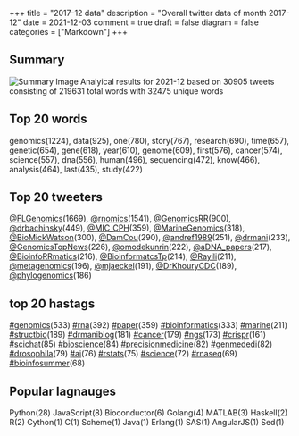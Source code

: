 +++
title = "2017-12 data"
description = "Overall twitter data of month 2017-12"
date = 2021-12-03
comment = true
draft = false
diagram = false
categories = ["Markdown"]
+++

## Summary
![Summary Image](/images/wordcloud/2017-12.png "Summary Image")
Analyical results for 2021-12 based on 30905 tweets consisting of 219631 total words with 32475 unique words


## Top 20 words
genomics(1224), data(925), one(780), story(767), research(690), time(657), genetic(654), gene(618), year(610), genome(609), first(576), cancer(574), science(557), dna(556), human(496), sequencing(472), know(466), analysis(464), last(435), study(422)

## Top 20 tweeters
[@FLGenomics](https://twitter.com/FLGenomics)(1669), [@rnomics](https://twitter.com/rnomics)(1541), [@GenomicsRR](https://twitter.com/GenomicsRR)(900), [@drbachinsky](https://twitter.com/drbachinsky)(449), [@MIC_CPH](https://twitter.com/MIC_CPH)(359), [@MarineGenomics](https://twitter.com/MarineGenomics)(318), [@BioMickWatson](https://twitter.com/BioMickWatson)(300), [@DamCou](https://twitter.com/DamCou)(290), [@andref1989](https://twitter.com/andref1989)(251), [@drmani](https://twitter.com/drmani)(233), [@GenomicsTopNews](https://twitter.com/GenomicsTopNews)(226), [@omodekunrin](https://twitter.com/omodekunrin)(222), [@aDNA_papers](https://twitter.com/aDNA_papers)(217), [@BioinfoRRmatics](https://twitter.com/BioinfoRRmatics)(216), [@BioinformatcsTp](https://twitter.com/BioinformatcsTp)(214), [@Rayili](https://twitter.com/Rayili)(211), [@metagenomics](https://twitter.com/metagenomics)(196), [@mjaeckel](https://twitter.com/mjaeckel)(191), [@DrKhouryCDC](https://twitter.com/DrKhouryCDC)(189), [@phylogenomics](https://twitter.com/phylogenomics)(186)

## top 20 hastags
[#genomics](https://twitter.com/hashtag/genomics)(533) [#rna](https://twitter.com/hashtag/rna)(392) [#paper](https://twitter.com/hashtag/paper)(359) [#bioinformatics](https://twitter.com/hashtag/bioinformatics)(333) [#marine](https://twitter.com/hashtag/marine)(211) [#structbio](https://twitter.com/hashtag/structbio)(189) [#drmaniblog](https://twitter.com/hashtag/drmaniblog)(181) [#cancer](https://twitter.com/hashtag/cancer)(179) [#ngs](https://twitter.com/hashtag/ngs)(173) [#crispr](https://twitter.com/hashtag/crispr)(161) [#scichat](https://twitter.com/hashtag/scichat)(85) [#bioscience](https://twitter.com/hashtag/bioscience)(84) [#precisionmedicine](https://twitter.com/hashtag/precisionmedicine)(82) [#genmededi](https://twitter.com/hashtag/genmededi)(82) [#drosophila](https://twitter.com/hashtag/drosophila)(79) [#ai](https://twitter.com/hashtag/ai)(76) [#rstats](https://twitter.com/hashtag/rstats)(75) [#science](https://twitter.com/hashtag/science)(72) [#rnaseq](https://twitter.com/hashtag/rnaseq)(69) [#bioinfosummer](https://twitter.com/hashtag/bioinfosummer)(68)

## Popular lagnauges
Python(28) JavaScript(8) Bioconductor(6) Golang(4) MATLAB(3) Haskell(2) R(2) Cython(1) C(1) Scheme(1) Java(1) Erlang(1) SAS(1) AngularJS(1) Sed(1)
